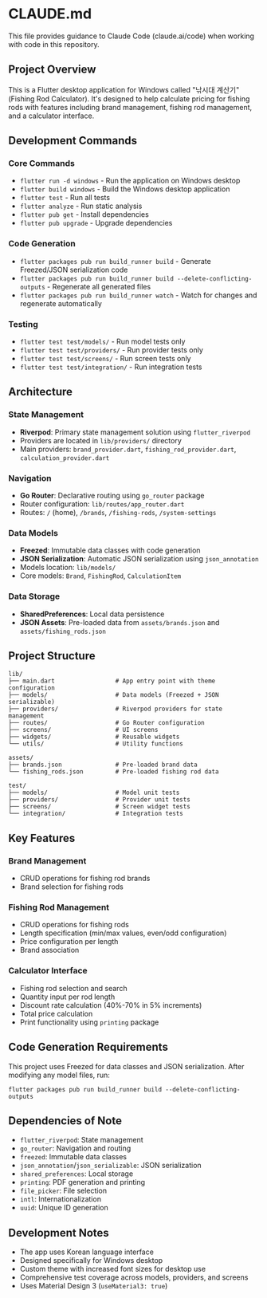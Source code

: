 # CLAUDE.md

This file provides guidance to Claude Code (claude.ai/code) when working with code in this repository.

## Project Overview

This is a Flutter desktop application for Windows called "낚시대 계산기" (Fishing Rod Calculator). It's designed to help calculate pricing for fishing rods with features including brand management, fishing rod management, and a calculator interface.

## Development Commands

### Core Commands
- `flutter run -d windows` - Run the application on Windows desktop
- `flutter build windows` - Build the Windows desktop application
- `flutter test` - Run all tests
- `flutter analyze` - Run static analysis
- `flutter pub get` - Install dependencies
- `flutter pub upgrade` - Upgrade dependencies

### Code Generation
- `flutter packages pub run build_runner build` - Generate Freezed/JSON serialization code
- `flutter packages pub run build_runner build --delete-conflicting-outputs` - Regenerate all generated files
- `flutter packages pub run build_runner watch` - Watch for changes and regenerate automatically

### Testing
- `flutter test test/models/` - Run model tests only
- `flutter test test/providers/` - Run provider tests only
- `flutter test test/screens/` - Run screen tests only
- `flutter test test/integration/` - Run integration tests

## Architecture

### State Management
- **Riverpod**: Primary state management solution using `flutter_riverpod`
- Providers are located in `lib/providers/` directory
- Main providers: `brand_provider.dart`, `fishing_rod_provider.dart`, `calculation_provider.dart`

### Navigation
- **Go Router**: Declarative routing using `go_router` package
- Router configuration: `lib/routes/app_router.dart`
- Routes: `/` (home), `/brands`, `/fishing-rods`, `/system-settings`

### Data Models
- **Freezed**: Immutable data classes with code generation
- **JSON Serialization**: Automatic JSON serialization using `json_annotation`
- Models location: `lib/models/`
- Core models: `Brand`, `FishingRod`, `CalculationItem`

### Data Storage
- **SharedPreferences**: Local data persistence
- **JSON Assets**: Pre-loaded data from `assets/brands.json` and `assets/fishing_rods.json`

## Project Structure

```
lib/
├── main.dart                 # App entry point with theme configuration
├── models/                   # Data models (Freezed + JSON serializable)
├── providers/                # Riverpod providers for state management
├── routes/                   # Go Router configuration
├── screens/                  # UI screens
├── widgets/                  # Reusable widgets
└── utils/                    # Utility functions

assets/
├── brands.json               # Pre-loaded brand data
└── fishing_rods.json         # Pre-loaded fishing rod data

test/
├── models/                   # Model unit tests
├── providers/                # Provider unit tests
├── screens/                  # Screen widget tests
└── integration/              # Integration tests
```

## Key Features

### Brand Management
- CRUD operations for fishing rod brands
- Brand selection for fishing rods

### Fishing Rod Management
- CRUD operations for fishing rods
- Length specification (min/max values, even/odd configuration)
- Price configuration per length
- Brand association

### Calculator Interface
- Fishing rod selection and search
- Quantity input per rod length
- Discount rate calculation (40%-70% in 5% increments)
- Total price calculation
- Print functionality using `printing` package

## Code Generation Requirements

This project uses Freezed for data classes and JSON serialization. After modifying any model files, run:
```
flutter packages pub run build_runner build --delete-conflicting-outputs
```

## Dependencies of Note

- `flutter_riverpod`: State management
- `go_router`: Navigation and routing
- `freezed`: Immutable data classes
- `json_annotation`/`json_serializable`: JSON serialization
- `shared_preferences`: Local storage
- `printing`: PDF generation and printing
- `file_picker`: File selection
- `intl`: Internationalization
- `uuid`: Unique ID generation

## Development Notes

- The app uses Korean language interface
- Designed specifically for Windows desktop
- Custom theme with increased font sizes for desktop use
- Comprehensive test coverage across models, providers, and screens
- Uses Material Design 3 (`useMaterial3: true`)